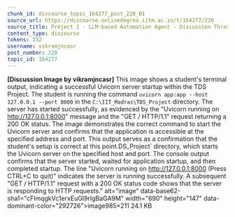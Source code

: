 ```yaml
---
chunk_id: discourse_topic_164277_post_220_01
source_url: https://discourse.onlinedegree.iitm.ac.in/t/164277/220
source_title: Project 1 - LLM-based Automation Agent - Discussion Thread [TDS Jan 2025]
content_type: discourse
tokens: 332
username: vikramjncasr
post_number: 220
topic_id: 164277
---
```


**[Discussion Image by vikramjncasr]** This image shows a student's terminal output, indicating a successful Uvicorn server startup within the TDS Project. The student is running the command `uvicorn app:app --host 127.0.0.1 --port 8000` in the `C:\IIT_Madras\TDS_Project` directory. The server has started successfully, as evidenced by the "Uvicorn running on http://127.0.0.1:8000" message and the "GET / HTTP/1.1" request returning a 200 OK status. The image demonstrates the correct command to start the Uvicorn server and confirms that the application is accessible at the specified address and port. This output serves as a confirmation that the student's setup is correct at this point.DS_Project` directory, which starts the Uvicorn server on the specified host and port. The console output confirms that the server started, waited for application startup, and then completed startup. The line "Uvicorn running on http://127.0.0.1:8000 (Press CTRL+C to quit)" indicates the server is running successfully. A subsequent "GET / HTTP/1.1" request with a 200 OK status code shows that the server is responding to HTTP requests." alt="image" data-base62-sha1="cFlmqgkVc1erxEuGI9rlgBaGA9M" width="690" height="147" data-dominant-color="292726">image985×211 24.1 KB
